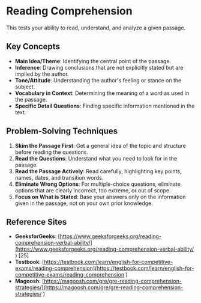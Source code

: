 # Reading Comprehension

This tests your ability to read, understand, and analyze a given passage.

## Key Concepts
*   **Main Idea/Theme**: Identifying the central point of the passage.
*   **Inference**: Drawing conclusions that are not explicitly stated but are implied by the author.
*   **Tone/Attitude**: Understanding the author's feeling or stance on the subject.
*   **Vocabulary in Context**: Determining the meaning of a word as used in the passage.
*   **Specific Detail Questions**: Finding specific information mentioned in the text.

## Problem-Solving Techniques
1.  **Skim the Passage First**: Get a general idea of the topic and structure before reading the questions.
2.  **Read the Questions**: Understand what you need to look for in the passage.
3.  **Read the Passage Actively**: Read carefully, highlighting key points, names, dates, and transition words.
4.  **Eliminate Wrong Options**: For multiple-choice questions, eliminate options that are clearly incorrect, too extreme, or out of scope.
5.  **Focus on What is Stated**: Base your answers only on the information given in the passage, not on your own prior knowledge.

## Reference Sites
*   **GeeksforGeeks**: [https://www.geeksforgeeks.org/reading-comprehension-verbal-ability/](https://www.geeksforgeeks.org/reading-comprehension-verbal-ability/ ) [25]
*   **Testbook**: [https://testbook.com/learn/english-for-competitive-exams/reading-comprehension](https://testbook.com/learn/english-for-competitive-exams/reading-comprehension )
*   **Magoosh**: [https://magoosh.com/gre/gre-reading-comprehension-strategies/](https://magoosh.com/gre/gre-reading-comprehension-strategies/ )
